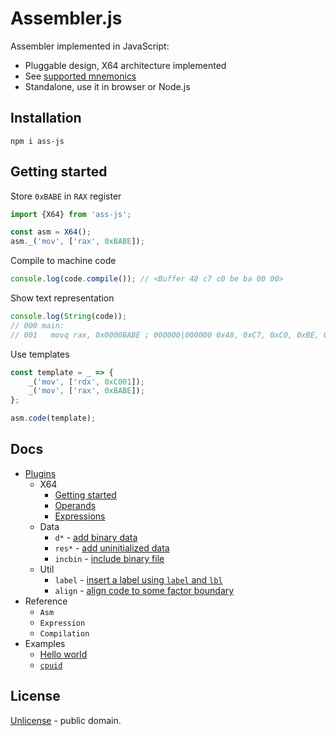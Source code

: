 # Assembler.js

Assembler implemented in JavaScript:

  - Pluggable design, X64 architecture implemented
  - See [supported mnemonics](./mnemonics/x64/)
  - Standalone, use it in browser or Node.js

## Installation

```shell
npm i ass-js
```

## Getting started

Store `0xBABE` in `RAX` register

```js
import {X64} from 'ass-js';

const asm = X64();
asm._('mov', ['rax', 0xBABE]);
```

Compile to machine code

```js
console.log(code.compile()); // <Buffer 48 c7 c0 be ba 00 00>
```

Show text representation

```js
console.log(String(code));
// 000 main:
// 001   movq rax, 0x0000BABE ; 000000|000000 0x48, 0xC7, 0xC0, 0xBE, 0xBA, 0x00, 0x00 7 bytes
```

Use templates

```js
const template = _ => {
    _('mov', ['rdx', 0xC001]);
    _('mov', ['rax', 0xBABE]);
};

asm.code(template);
```

## Docs

  - [Plugins](./docs/plugins.md)
    - X64
      - [Getting started](./docs/x64/getting-started.md)
      - [Operands](./docs/x64/operands.md)
      - [Expressions](./docs/x64/expressions.md)
    - Data
      - `d*` - [add binary data](./docs/data/db.md)
      - `res*` - [add uninitialized data](./docs/data/resb.md)
      - `incbin` - [include binary file](./docs/data/incbin.md)
    - Util
      - `label` - [insert a label using `label` and `lbl`](./docs/util/label.md)
      - `align` - [align code to some factor boundary](./docs/util/align.md)
  - Reference
    - `Asm`
    - `Expression`
    - `Compilation`
  - Examples
    - [Hello world](./docs/examples/hello_world.md)
    - [`cpuid`](./docs/examples/cpuid.md)

## License

[Unlicense](./LICENSE) - public domain.
